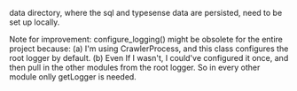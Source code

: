 

data directory, where the sql and typesense data are persisted, need to be set up locally.


Note for improvement: configure_logging() might be obsolete for the entire project because:
(a) I'm using CrawlerProcess, and this class configures the root logger by default.
(b) Even If I wasn't, I could've configured it once, and then pull in the other modules from the root logger. So in every other module onlly getLogger is needed.
